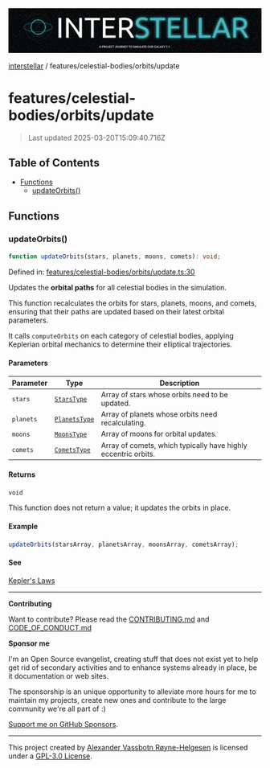 <div><img alt="SPECCER logo" src="https://raw.githubusercontent.com/phun-ky/interstellar/main/public/interstellar-header.png" style="max-height:120px;"/></div>

[interstellar](../../../README.md) / features/celestial-bodies/orbits/update

# features/celestial-bodies/orbits/update

> Last updated 2025-03-20T15:09:40.716Z

## Table of Contents

- [Functions](#functions)
  - [updateOrbits()](#updateorbits)

## Functions

### updateOrbits()

```ts
function updateOrbits(stars, planets, moons, comets): void;
```

Defined in:
[features/celestial-bodies/orbits/update.ts:30](https://github.com/phun-ky/interstellar/blob/main/src/features/celestial-bodies/orbits/update.ts#L30)

Updates the **orbital paths** for all celestial bodies in the simulation.

This function recalculates the orbits for stars, planets, moons, and comets,
ensuring that their paths are updated based on their latest orbital parameters.

It calls `computeOrbits` on each category of celestial bodies, applying
Keplerian orbital mechanics to determine their elliptical trajectories.

#### Parameters

| Parameter | Type                                                   | Description                                                    |
| --------- | ------------------------------------------------------ | -------------------------------------------------------------- |
| `stars`   | [`StarsType`](../../../types/stars.md#starstype)       | Array of stars whose orbits need to be updated.                |
| `planets` | [`PlanetsType`](../../../types/planets.md#planetstype) | Array of planets whose orbits need recalculating.              |
| `moons`   | [`MoonsType`](../../../types/moons.md#moonstype)       | Array of moons for orbital updates.                            |
| `comets`  | [`CometsType`](../../../types/comets.md#cometstype)    | Array of comets, which typically have highly eccentric orbits. |

#### Returns

`void`

This function does not return a value; it updates the orbits in place.

#### Example

```ts
updateOrbits(starsArray, planetsArray, moonsArray, cometsArray);
```

#### See

[Kepler's Laws](https://en.wikipedia.org/wiki/Kepler%27s_laws_of_planetary_motion)

---

**Contributing**

Want to contribute? Please read the
[CONTRIBUTING.md](https://github.com/phun-ky/interstellar/blob/main/CONTRIBUTING.md)
and
[CODE_OF_CONDUCT.md](https://github.com/phun-ky/interstellar/blob/main/CODE_OF_CONDUCT.md)

**Sponsor me**

I'm an Open Source evangelist, creating stuff that does not exist yet to help
get rid of secondary activities and to enhance systems already in place, be it
documentation or web sites.

The sponsorship is an unique opportunity to alleviate more hours for me to
maintain my projects, create new ones and contribute to the large community
we're all part of :)

[Support me on GitHub Sponsors](https://github.com/sponsors/phun-ky).

---

This project created by [Alexander Vassbotn Røyne-Helgesen](http://phun-ky.net)
is licensed under a
[GPL-3.0 License](https://choosealicense.com/licenses/gpl-3.0/).
